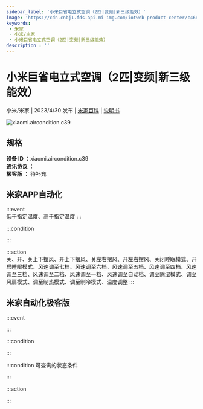 ```yaml
---
sidebar_label: '小米巨省电立式空调（2匹|变频|新三级能效）'
image: 'https://cdn.cnbj1.fds.api.mi-img.com/iotweb-product-center/c46e9a5fe524c2fd94bdc3e01abd19fe_1677422456446.png?GalaxyAccessKeyId=AKVGLQWBOVIRQ3XLEW&Expires=9223372036854775807&Signature=G7RqRnS/Q0AodEQm1mgE9ZPKyQ8='
keywords: 
 - 米家
 - 小米/米家
 - 小米巨省电立式空调（2匹|变频|新三级能效）
description : ''
---
```

# 小米巨省电立式空调（2匹|变频|新三级能效）

小米/米家 | 2023/4/30 发布 | [米家百科](https://home.mi.com/webapp/content/baike/product/index.html?model=xiaomi.aircondition.c39) | [说明书](https://home.mi.com/views/introduction.html?model=xiaomi.aircondition.c39&region=cn)

![xiaomi.aircondition.c39](https://cdn.cnbj1.fds.api.mi-img.com/iotweb-product-center/c46e9a5fe524c2fd94bdc3e01abd19fe_1677422456446.png?GalaxyAccessKeyId=AKVGLQWBOVIRQ3XLEW&Expires=9223372036854775807&Signature=G7RqRnS/Q0AodEQm1mgE9ZPKyQ8=)

## 规格  
> 
**设备 ID** ：xiaomi.aircondition.c39  
**通讯协议** ：  
**极客版**  ： 待补充 


## 米家APP自动化  

:::event  
低于指定温度、高于指定温度
:::

:::condition  

:::

:::action   
关、开、关上下摆风、开上下摆风、关左右摆风、开左右摆风、关闭睡眠模式、开启睡眠模式、风速调至七档、风速调至六档、风速调至五档、风速调至四档、风速调至三档、风速调至二档、风速调至一档、风速调至自动档、调至除湿模式、调至风扇模式、调至制热模式、调至制冷模式、温度调整
:::

## 米家自动化极客版  

:::event  

:::

:::condition  

:::

:::condition 可查询的状态条件  

:::

:::action  

:::

        
